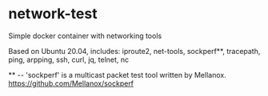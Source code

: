 # network-test
Simple docker container with networking tools

Based on Ubuntu 20.04, includes:
iproute2, net-tools, sockperf**, tracepath, ping, arpping, ssh, curl, jq, telnet, nc

** -- 'sockperf' is a multicast packet test tool written by Mellanox. https://github.com/Mellanox/sockperf
